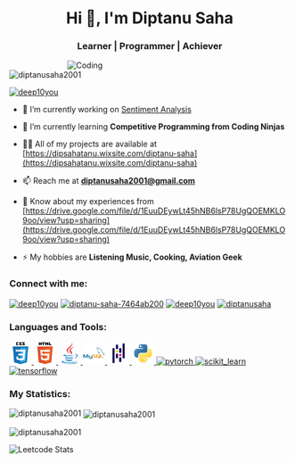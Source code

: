 <h1 align="center">Hi 👋, I'm Diptanu Saha</h1>
<h3 align="center">Learner | Programmer | Achiever</h3>
<img align = "right" alt = "Coding" width = "400" src = "https://cdn.dribble.com/users/1162077/screenshots/3848914/programmer.gif">

<p align="left"> <img src="https://komarev.com/ghpvc/?username=diptanusaha2001&label=Profile%20views&color=0e75b6&style=flat" alt="diptanusaha2001" /> </p>

<p align="left"> <a href="https://twitter.com/deep10you" target="blank"><img src="https://img.shields.io/twitter/follow/deep10you?logo=twitter&style=for-the-badge" alt="deep10you" /></a> </p>

- 🔭 I’m currently working on [Sentiment Analysis](https://github.com/diptanusaha2001/Sentiment-Analysis-Project)

- 🌱 I’m currently learning **Competitive Programming from Coding Ninjas**

- 👨‍💻 All of my projects are available at [https://dipsahatanu.wixsite.com/diptanu-saha](https://dipsahatanu.wixsite.com/diptanu-saha)

- 📫 Reach me at **diptanusaha2001@gmail.com**

- 📄 Know about my experiences from [https://drive.google.com/file/d/1EuuDEywLt45hNB6lsP78UgQOEMKLO9oo/view?usp=sharing](https://drive.google.com/file/d/1EuuDEywLt45hNB6lsP78UgQOEMKLO9oo/view?usp=sharing)

- ⚡ My hobbies are **Listening Music, Cooking, Aviation Geek**

<h3 align="left">Connect with me:</h3>
<p align="left">
<a href="https://twitter.com/deep10you" target="blank"><img align="center" src="https://raw.githubusercontent.com/rahuldkjain/github-profile-readme-generator/master/src/images/icons/Social/twitter.svg" alt="deep10you" height="30" width="40" /></a>
<a href="https://linkedin.com/in/diptanu-saha-7464ab200" target="blank"><img align="center" src="https://raw.githubusercontent.com/rahuldkjain/github-profile-readme-generator/master/src/images/icons/Social/linked-in-alt.svg" alt="diptanu-saha-7464ab200" height="30" width="40" /></a>
<a href="https://instagram.com/deep10you" target="blank"><img align="center" src="https://raw.githubusercontent.com/rahuldkjain/github-profile-readme-generator/master/src/images/icons/Social/instagram.svg" alt="deep10you" height="30" width="40" /></a>
<a href="https://www.leetcode.com/diptanusaha" target="blank"><img align="center" src="https://raw.githubusercontent.com/rahuldkjain/github-profile-readme-generator/master/src/images/icons/Social/leet-code.svg" alt="diptanusaha" height="30" width="40" /></a>
</p>

<h3 align="left">Languages and Tools:</h3>
<p align="left"> <a href="https://www.w3schools.com/css/" target="_blank" rel="noreferrer"> <img src="https://raw.githubusercontent.com/devicons/devicon/master/icons/css3/css3-original-wordmark.svg" alt="css3" width="40" height="40"/> </a> <a href="https://www.w3.org/html/" target="_blank" rel="noreferrer"> <img src="https://raw.githubusercontent.com/devicons/devicon/master/icons/html5/html5-original-wordmark.svg" alt="html5" width="40" height="40"/> </a> <a href="https://www.java.com" target="_blank" rel="noreferrer"> <img src="https://raw.githubusercontent.com/devicons/devicon/master/icons/java/java-original.svg" alt="java" width="40" height="40"/> </a> <a href="https://www.mysql.com/" target="_blank" rel="noreferrer"> <img src="https://raw.githubusercontent.com/devicons/devicon/master/icons/mysql/mysql-original-wordmark.svg" alt="mysql" width="40" height="40"/> </a> <a href="https://pandas.pydata.org/" target="_blank" rel="noreferrer"> <img src="https://raw.githubusercontent.com/devicons/devicon/2ae2a900d2f041da66e950e4d48052658d850630/icons/pandas/pandas-original.svg" alt="pandas" width="40" height="40"/> </a> <a href="https://www.python.org" target="_blank" rel="noreferrer"> <img src="https://raw.githubusercontent.com/devicons/devicon/master/icons/python/python-original.svg" alt="python" width="40" height="40"/> </a> <a href="https://pytorch.org/" target="_blank" rel="noreferrer"> <img src="https://www.vectorlogo.zone/logos/pytorch/pytorch-icon.svg" alt="pytorch" width="40" height="40"/> </a> <a href="https://scikit-learn.org/" target="_blank" rel="noreferrer"> <img src="https://upload.wikimedia.org/wikipedia/commons/0/05/Scikit_learn_logo_small.svg" alt="scikit_learn" width="40" height="40"/> </a> <a href="https://www.tensorflow.org" target="_blank" rel="noreferrer"> <img src="https://www.vectorlogo.zone/logos/tensorflow/tensorflow-icon.svg" alt="tensorflow" width="40" height="40"/> </a> </p>

<h3 align="left">My Statistics:</h3>
<p><img align="left" src="https://github-readme-stats.vercel.app/api/top-langs?username=diptanusaha2001&show_icons=true&locale=en&layout=compact" alt="diptanusaha2001" /></p>

<p>&nbsp;<img align="center" src="https://github-readme-stats.vercel.app/api?username=diptanusaha2001&show_icons=true&locale=en" alt="diptanusaha2001" /></p>

<p><img align="center" src="https://github-readme-streak-stats.herokuapp.com/?user=diptanusaha2001&" alt="diptanusaha2001" /></p>

![Leetcode Stats](https://leetcard.jacoblin.cool/diptanusaha?theme=wtf)

